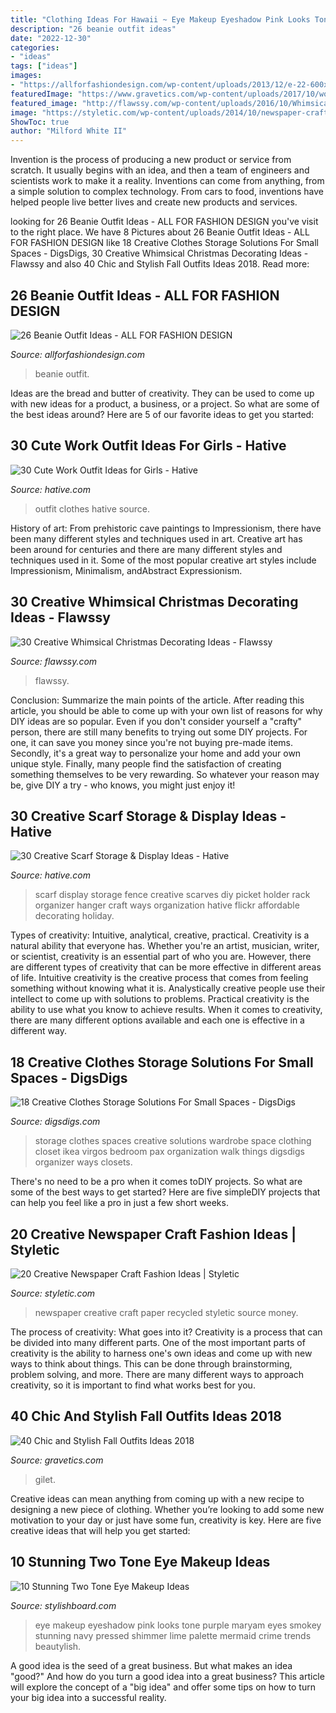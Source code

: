 ```yaml
---
title: "Clothing Ideas For Hawaii ~ Eye Makeup Eyeshadow Pink Looks Tone Purple Maryam Eyes Smokey Stunning Navy Pressed Shimmer Lime Palette Mermaid Crime Trends Beautylish"
description: "26 beanie outfit ideas"
date: "2022-12-30"
categories:
- "ideas"
tags: ["ideas"]
images:
- "https://allforfashiondesign.com/wp-content/uploads/2013/12/e-22-600x880.jpg"
featuredImage: "https://www.gravetics.com/wp-content/uploads/2017/10/womens-black-gilet.jpg"
featured_image: "http://flawssy.com/wp-content/uploads/2016/10/Whimsical-Christmas-Decorations-pics.jpg"
image: "https://styletic.com/wp-content/uploads/2014/10/newspaper-craft-fashion-ideas/14-creative-newspaper-craft-fashion-ideas.jpg"
ShowToc: true
author: "Milford White II"
---
```



Invention is the process of producing a new product or service from scratch. It usually begins with an idea, and then a team of engineers and scientists work to make it a reality. Inventions can come from anything, from a simple solution to complex technology. From cars to food, inventions have helped people live better lives and create new products and services.

	

		
looking for 26 Beanie Outfit Ideas - ALL FOR FASHION DESIGN you've visit to the right place. We have 8 Pictures about 26 Beanie Outfit Ideas - ALL FOR FASHION DESIGN like 18 Creative Clothes Storage Solutions For Small Spaces - DigsDigs, 30 Creative Whimsical Christmas Decorating Ideas - Flawssy and also 40 Chic and Stylish Fall Outfits Ideas 2018. Read more:
		
    
## 26 Beanie Outfit Ideas - ALL FOR FASHION DESIGN

<img loading=lazy src="https://allforfashiondesign.com/wp-content/uploads/2013/12/e-22-600x880.jpg" onerror="this.onerror=null;this.src='https://tse1.mm.bing.net/th?id=OIP.Tmq1bzAoDlnqOr6FOTGvuQHaK3&amp;pid=15.1';" alt="26 Beanie Outfit Ideas - ALL FOR FASHION DESIGN">

_Source: allforfashiondesign.com_

>beanie outfit. 

	

Ideas are the bread and butter of creativity. They can be used to come up with new ideas for a product, a business, or a project. So what are some of the best ideas around? Here are 5 of our favorite ideas to get you started:

    
## 30 Cute Work Outfit Ideas For Girls - Hative

<img loading=lazy src="https://hative.com/wp-content/uploads/2015/02/work-outfit-ideas/17-cute-work-outfit-ideas-for-girls.jpg" onerror="this.onerror=null;this.src='https://tse2.mm.bing.net/th?id=OIP.q4PkGRORcjHupvWc04ydegHaMZ&amp;pid=15.1';" alt="30 Cute Work Outfit Ideas for Girls - Hative">

_Source: hative.com_

>outfit clothes hative source. 

	

History of art: From prehistoric cave paintings to Impressionism, there have been many different styles and techniques used in art.
Creative art has been around for centuries and there are many different styles and techniques used in it. Some of the most popular creative art styles include Impressionism, Minimalism, andAbstract Expressionism.

    
## 30 Creative Whimsical Christmas Decorating Ideas - Flawssy

<img loading=lazy src="http://flawssy.com/wp-content/uploads/2016/10/Whimsical-Christmas-Decorations-pics.jpg" onerror="this.onerror=null;this.src='https://tse1.mm.bing.net/th?id=OIP.kFtka787j9JKWmYcZ9L4AgHaLH&amp;pid=15.1';" alt="30 Creative Whimsical Christmas Decorating Ideas - Flawssy">

_Source: flawssy.com_

>flawssy. 

	

Conclusion: Summarize the main points of the article.
After reading this article, you should be able to come up with your own list of reasons for why DIY ideas are so popular. Even if you don't consider yourself a "crafty" person, there are still many benefits to trying out some DIY projects. For one, it can save you money since you're not buying pre-made items. Secondly, it's a great way to personalize your home and add your own unique style. Finally, many people find the satisfaction of creating something themselves to be very rewarding. So whatever your reason may be, give DIY a try - who knows, you might just enjoy it!

    
## 30 Creative Scarf Storage &amp; Display Ideas - Hative

<img loading=lazy src="https://hative.com/wp-content/uploads/2015/03/scarf-storage-ideas/12-creative-scarf-storage-and-display-ideas.jpg" onerror="this.onerror=null;this.src='https://tse3.mm.bing.net/th?id=OIP.3Ur6d2t7CqYFuvTA_ughpAHaLT&amp;pid=15.1';" alt="30 Creative Scarf Storage &amp; Display Ideas - Hative">

_Source: hative.com_

>scarf display storage fence creative scarves diy picket holder rack organizer hanger craft ways organization hative flickr affordable decorating holiday. 

	

Types of creativity: Intuitive, analytical, creative, practical.
Creativity is a natural ability that everyone has. Whether you're an artist, musician, writer, or scientist, creativity is an essential part of who you are. However, there are different types of creativity that can be more effective in different areas of life. Intuitive creativity is the creative process that comes from feeling something without knowing what it is. Analystically creative people use their intellect to come up with solutions to problems. Practical creativity is the ability to use what you know to achieve results. When it comes to creativity, there are many different options available and each one is effective in a different way.

    
## 18 Creative Clothes Storage Solutions For Small Spaces - DigsDigs

<img loading=lazy src="http://www.digsdigs.com/photos/creative-clothes-storage-solutions-for-small-spaces-8-554x831.jpg" onerror="this.onerror=null;this.src='https://tse3.mm.bing.net/th?id=OIP.c5Cd2hF3BzRiVYPiW8eN4AHaLH&amp;pid=15.1';" alt="18 Creative Clothes Storage Solutions For Small Spaces - DigsDigs">

_Source: digsdigs.com_

>storage clothes spaces creative solutions wardrobe space clothing closet ikea virgos bedroom pax organization walk things digsdigs organizer ways closets. 

	

There's no need to be a pro when it comes toDIY projects. So what are some of the best ways to get started? Here are five simpleDIY projects that can help you feel like a pro in just a few short weeks.

    
## 20 Creative Newspaper Craft Fashion Ideas | Styletic

<img loading=lazy src="https://styletic.com/wp-content/uploads/2014/10/newspaper-craft-fashion-ideas/14-creative-newspaper-craft-fashion-ideas.jpg" onerror="this.onerror=null;this.src='https://tse1.mm.bing.net/th?id=OIP.LGUML7UIRXT0iilHjTsgxQHaLH&amp;pid=15.1';" alt="20 Creative Newspaper Craft Fashion Ideas | Styletic">

_Source: styletic.com_

>newspaper creative craft paper recycled styletic source money. 

	

The process of creativity: What goes into it?
Creativity is a process that can be divided into many different parts. One of the most important parts of creativity is the ability to harness one's own ideas and come up with new ways to think about things. This can be done through brainstorming, problem solving, and more. There are many different ways to approach creativity, so it is important to find what works best for you.

    
## 40 Chic And Stylish Fall Outfits Ideas 2018

<img loading=lazy src="https://www.gravetics.com/wp-content/uploads/2017/10/womens-black-gilet.jpg" onerror="this.onerror=null;this.src='https://tse1.mm.bing.net/th?id=OIP.c7XTR7FoZHuVme95I8fvMgAAAA&amp;pid=15.1';" alt="40 Chic and Stylish Fall Outfits Ideas 2018">

_Source: gravetics.com_

>gilet. 

	

Creative ideas can mean anything from coming up with a new recipe to designing a new piece of clothing. Whether you’re looking to add some new motivation to your day or just have some fun, creativity is key. Here are five creative ideas that will help you get started: 

    
## 10 Stunning Two Tone Eye Makeup Ideas

<img loading=lazy src="http://www.stylishboard.com/wp-content/uploads/2015/05/413.jpg" onerror="this.onerror=null;this.src='https://tse3.mm.bing.net/th?id=OIP.3X2NMVjgoQGzMtv2PiiyngHaLO&amp;pid=15.1';" alt="10 Stunning Two Tone Eye Makeup Ideas">

_Source: stylishboard.com_

>eye makeup eyeshadow pink looks tone purple maryam eyes smokey stunning navy pressed shimmer lime palette mermaid crime trends beautylish. 

	

A good idea is the seed of a great business. But what makes an idea "good?" And how do you turn a good idea into a great business? This article will explore the concept of a "big idea" and offer some tips on how to turn your big idea into a successful reality.

